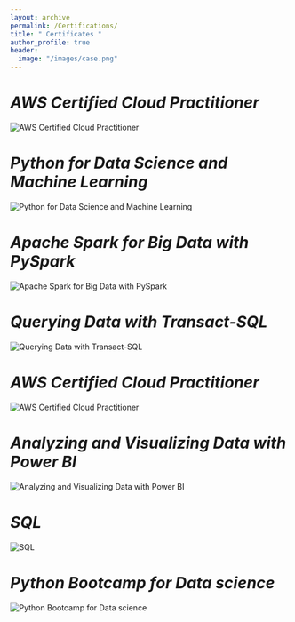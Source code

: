 ```yaml
---
layout: archive
permalink: /Certifications/
title: " Certificates "
author_profile: true
header:
  image: "/images/case.png"
---
```

# *AWS Certified Cloud Practitioner*
<img src="{{ site.url }}{{ site.baseurl }}//images/AWS.jpg" alt="AWS Certified Cloud Practitioner">

# *Python for Data Science and Machine Learning*
<img src="{{ site.url }}{{ site.baseurl }}//images/Python.jpg" alt="Python for Data Science and Machine Learning">

# *Apache Spark for Big Data with PySpark*
<img src="{{ site.url }}{{ site.baseurl }}//images/SPARK.jpg" alt="Apache Spark for Big Data with PySpark">

# *Querying Data with Transact-SQL*
<img src="{{ site.url }}{{ site.baseurl }}//images/TSQL.jpg" alt="Querying Data with Transact-SQL">

# *AWS Certified Cloud Practitioner*
<img src="{{ site.url }}{{ site.baseurl }}//images/Cloud.jpg" alt="AWS Certified Cloud Practitioner">

# *Analyzing and Visualizing Data with Power BI*
<img src="{{ site.url }}{{ site.baseurl }}//images/MIC.jpg" alt="Analyzing and Visualizing Data with Power BI">

# *SQL*
<img src="{{ site.url }}{{ site.baseurl }}//images/SQL.jpg" alt="SQL">

# *Python Bootcamp for Data science*
<img src="{{ site.url }}{{ site.baseurl }}//images/PB.jpg" alt="Python Bootcamp for Data science">
